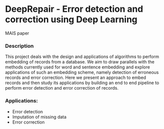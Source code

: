 # DeepRepair - Error detection and correction using Deep Learning
MAIS paper 

### Description
This project deals with the design and applications of algorithms to perform embedding of records from a database. We aim to draw parallels with the methods currently used for word and sentence embedding and explore applications of such an embedding scheme, namely detection of erroneous records and error correction. Here we present an approach to embed records and then study its applications by building an end to end pipeline to perform error detection and error correction of records.

### Applications:
* Error detection
* Imputation of missing data 
* Error correction

